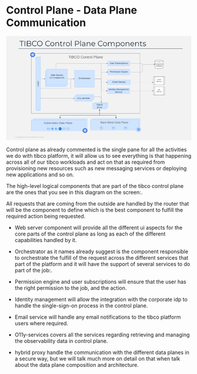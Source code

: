 # Control Plane - Data Plane Communication

![Image Placeholder](image/slide21.png)

Control plane as already commented is the single pane  for all the activities we do with tibco platform, it will allow us to see everything is that happening across all of our tibco workloads and act on that as required from provisioning new resources such as new messaging services or deploying new applications and so on.

The high-level logical components that are part of the tibco control plane are the ones that you see in this diagram on the screen:.

All requests that are coming from the outside are handled by the router that will be the component to define which is the best component to fulfill the required action being requested.

- Web server component will provide all the different ui aspects for the core parts of the control plane as long as each of the different capabilities handled by it.

- Orchestrator as it names already suggest is the component responsible to orchestrate the fulfill of the request across the different services that part of the platform and it will have the support of several services to do part of the job:.

- Permission engine and user subscriptions will ensure that the user has the right permission to the job, and the action.

- Identity management will allow the integration with the corporate idp to handle the single-sign-on process in the control plane.

- Email service will handle any email notifications to the tibco platform users where required.

- O11y-services covers all the services regarding retrieving and managing the observability data in control plane.

- hybrid proxy handle the communication with the different data planes in a secure way, but we will talk much more on detail on that when talk about the data plane composition and architecture.


